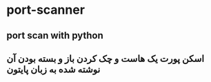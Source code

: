 # port-scanner
## port scan with python
## اسکن پورت یک هاست و چک کردن باز و بسته بودن آن نوشته شده به زبان پایتون
